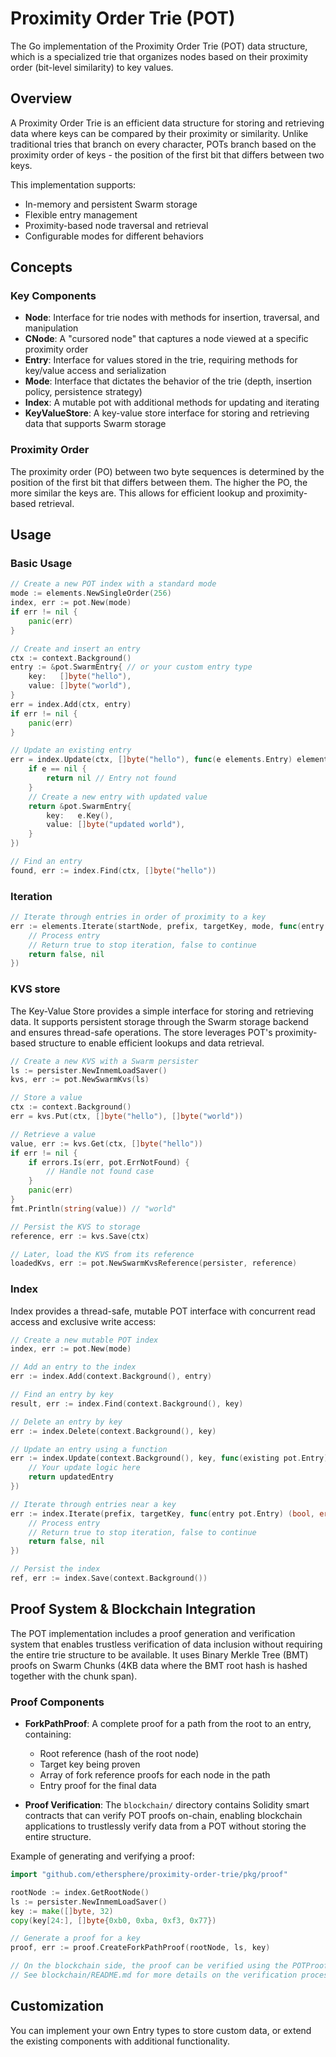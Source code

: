 # Proximity Order Trie (POT)

The Go implementation of the Proximity Order Trie (POT) data structure, which is a specialized trie that organizes nodes based on their proximity order (bit-level similarity) to key values.

## Overview

A Proximity Order Trie is an efficient data structure for storing and retrieving data where keys can be compared by their proximity or similarity. Unlike traditional tries that branch on every character, POTs branch based on the proximity order of keys - the position of the first bit that differs between two keys.

This implementation supports:
- In-memory and persistent Swarm storage
- Flexible entry management
- Proximity-based node traversal and retrieval
- Configurable modes for different behaviors

## Concepts

### Key Components

- **Node**: Interface for trie nodes with methods for insertion, traversal, and manipulation
- **CNode**: A "cursored node" that captures a node viewed at a specific proximity order
- **Entry**: Interface for values stored in the trie, requiring methods for key/value access and serialization
- **Mode**: Interface that dictates the behavior of the trie (depth, insertion policy, persistence strategy)
- **Index**: A mutable pot with additional methods for updating and iterating
- **KeyValueStore**: A key-value store interface for storing and retrieving data that supports Swarm storage

### Proximity Order

The proximity order (PO) between two byte sequences is determined by the position of the first bit that differs between them. The higher the PO, the more similar the keys are. This allows for efficient lookup and proximity-based retrieval.

## Usage

### Basic Usage

```go
// Create a new POT index with a standard mode
mode := elements.NewSingleOrder(256)
index, err := pot.New(mode)
if err != nil {
    panic(err)
}

// Create and insert an entry
ctx := context.Background()
entry := &pot.SwarmEntry{ // or your custom entry type
    key:   []byte("hello"),
    value: []byte("world"),
}
err = index.Add(ctx, entry)
if err != nil {
    panic(err)
}

// Update an existing entry
err = index.Update(ctx, []byte("hello"), func(e elements.Entry) elements.Entry {
    if e == nil {
        return nil // Entry not found
    }
    // Create a new entry with updated value
    return &pot.SwarmEntry{
        key:   e.Key(),
        value: []byte("updated world"),
    }
})

// Find an entry
found, err := index.Find(ctx, []byte("hello"))

```

### Iteration

```go
// Iterate through entries in order of proximity to a key
err := elements.Iterate(startNode, prefix, targetKey, mode, func(entry pot.Entry) (bool, error) {
    // Process entry
    // Return true to stop iteration, false to continue
    return false, nil
})
```

### KVS store

The Key-Value Store provides a simple interface for storing and retrieving data. It supports persistent storage through the Swarm storage backend and ensures thread-safe operations. The store leverages POT's proximity-based structure to enable efficient lookups and data retrieval.

```go
// Create a new KVS with a Swarm persister
ls := persister.NewInmemLoadSaver()
kvs, err := pot.NewSwarmKvs(ls)

// Store a value
ctx := context.Background()
err = kvs.Put(ctx, []byte("hello"), []byte("world"))

// Retrieve a value
value, err := kvs.Get(ctx, []byte("hello"))
if err != nil {
    if errors.Is(err, pot.ErrNotFound) {
        // Handle not found case
    }
    panic(err)
}
fmt.Println(string(value)) // "world"

// Persist the KVS to storage
reference, err := kvs.Save(ctx)

// Later, load the KVS from its reference
loadedKvs, err := pot.NewSwarmKvsReference(persister, reference)
```

### Index

Index provides a thread-safe, mutable POT interface with concurrent read access and exclusive write access:

```go
// Create a new mutable POT index
index, err := pot.New(mode)

// Add an entry to the index
err := index.Add(context.Background(), entry)

// Find an entry by key
result, err := index.Find(context.Background(), key)

// Delete an entry by key
err := index.Delete(context.Background(), key)

// Update an entry using a function
err := index.Update(context.Background(), key, func(existing pot.Entry) pot.Entry {
    // Your update logic here
    return updatedEntry
})

// Iterate through entries near a key
err := index.Iterate(prefix, targetKey, func(entry pot.Entry) (bool, error) {
    // Process entry
    // Return true to stop iteration, false to continue
    return false, nil
})

// Persist the index
ref, err := index.Save(context.Background())
```

## Proof System & Blockchain Integration

The POT implementation includes a proof generation and verification system that enables trustless verification of data inclusion without requiring the entire trie structure to be available. It uses Binary Merkle Tree (BMT) proofs on Swarm Chunks (4KB data where the BMT root hash is hashed together with the chunk span).

### Proof Components

- **ForkPathProof**: A complete proof for a path from the root to an entry, containing:
  - Root reference (hash of the root node)
  - Target key being proven
  - Array of fork reference proofs for each node in the path
  - Entry proof for the final data

- **Proof Verification**: The `blockchain/` directory contains Solidity smart contracts that can verify POT proofs on-chain, enabling blockchain applications to trustlessly verify data from a POT without storing the entire structure.

Example of generating and verifying a proof:

```go
import "github.com/ethersphere/proximity-order-trie/pkg/proof"

rootNode := index.GetRootNode()
ls := persister.NewInmemLoadSaver()
key := make([]byte, 32)
copy(key[24:], []byte{0xb0, 0xba, 0xf3, 0x77})

// Generate a proof for a key
proof, err := proof.CreateForkPathProof(rootNode, ls, key)

// On the blockchain side, the proof can be verified using the POTProofVerifier contract
// See blockchain/README.md for more details on the verification process
```

## Customization

You can implement your own Entry types to store custom data, or extend the existing components with additional functionality.
